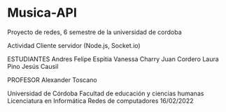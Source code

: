 # Musica-API
Proyecto de redes, 6 semestre de la universidad de cordoba

Actividad Cliente servidor (Node.js, Socket.io)




ESTUDIANTES
Andres Felipe Espitia
Vanessa Charry
Juan Cordero
Laura Pino
Jesús Causil 


PROFESOR
Alexander Toscano


Universidad de Córdoba
Facultad de educación y ciencias humanas
Licenciatura en Informática
Redes de computadores
16/02/2022
